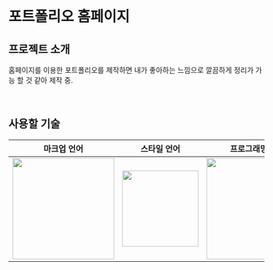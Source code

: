 # 포트폴리오 홈페이지

## 프로젝트 소개
홈페이지를 이용한 포트폴리오를 제작하면 내가 좋아하는 느낌으로 깔끔하게 정리가 가능 할 것 같아 제작 중.

<br>

## 사용할 기술

|마크업 언어| 스타일 언어| 프로그래밍 언어 | 모듈 번들러 | 웹 호스팅 |
|:-------:|:-------:|:-------:|:-------:|:-------:|
|<img src="https://upload.wikimedia.org/wikipedia/commons/thumb/6/61/HTML5_logo_and_wordmark.svg/1200px-HTML5_logo_and_wordmark.svg.png" width="200px"> |<img src="https://upload.wikimedia.org/wikipedia/commons/thumb/d/d5/CSS3_logo_and_wordmark.svg/1200px-CSS3_logo_and_wordmark.svg.png" width="150px"> |<img src="https://cdn.iconscout.com/icon/free/png-256/javascript-2038874-1720087.png" width="200px"> |<img src="https://raw.githubusercontent.com/webpack/media/master/logo/icon-square-big.png" width="180px"> |<img src="https://github.githubassets.com/images/modules/logos_page/GitHub-Mark.png" width="150px"> |
